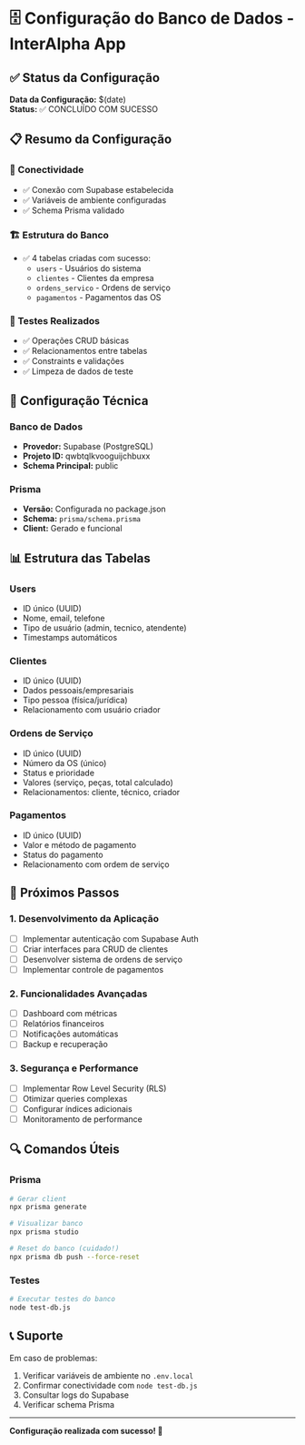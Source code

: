 # 🗄️ Configuração do Banco de Dados - InterAlpha App

## ✅ Status da Configuração

**Data da Configuração:** $(date)  
**Status:** ✅ CONCLUÍDO COM SUCESSO

## 📋 Resumo da Configuração

### 🔗 Conectividade

- ✅ Conexão com Supabase estabelecida
- ✅ Variáveis de ambiente configuradas
- ✅ Schema Prisma validado

### 🏗️ Estrutura do Banco

- ✅ 4 tabelas criadas com sucesso:
  - `users` - Usuários do sistema
  - `clientes` - Clientes da empresa
  - `ordens_servico` - Ordens de serviço
  - `pagamentos` - Pagamentos das OS

### 🧪 Testes Realizados

- ✅ Operações CRUD básicas
- ✅ Relacionamentos entre tabelas
- ✅ Constraints e validações
- ✅ Limpeza de dados de teste

## 🔧 Configuração Técnica

### Banco de Dados

- **Provedor:** Supabase (PostgreSQL)
- **Projeto ID:** qwbtqlkvooguijchbuxx
- **Schema Principal:** public

### Prisma

- **Versão:** Configurada no package.json
- **Schema:** `prisma/schema.prisma`
- **Client:** Gerado e funcional

## 📊 Estrutura das Tabelas

### Users

- ID único (UUID)
- Nome, email, telefone
- Tipo de usuário (admin, tecnico, atendente)
- Timestamps automáticos

### Clientes

- ID único (UUID)
- Dados pessoais/empresariais
- Tipo pessoa (física/jurídica)
- Relacionamento com usuário criador

### Ordens de Serviço

- ID único (UUID)
- Número da OS (único)
- Status e prioridade
- Valores (serviço, peças, total calculado)
- Relacionamentos: cliente, técnico, criador

### Pagamentos

- ID único (UUID)
- Valor e método de pagamento
- Status do pagamento
- Relacionamento com ordem de serviço

## 🚀 Próximos Passos

### 1. Desenvolvimento da Aplicação

- [ ] Implementar autenticação com Supabase Auth
- [ ] Criar interfaces para CRUD de clientes
- [ ] Desenvolver sistema de ordens de serviço
- [ ] Implementar controle de pagamentos

### 2. Funcionalidades Avançadas

- [ ] Dashboard com métricas
- [ ] Relatórios financeiros
- [ ] Notificações automáticas
- [ ] Backup e recuperação

### 3. Segurança e Performance

- [ ] Implementar Row Level Security (RLS)
- [ ] Otimizar queries complexas
- [ ] Configurar índices adicionais
- [ ] Monitoramento de performance

## 🔍 Comandos Úteis

### Prisma

```bash
# Gerar client
npx prisma generate

# Visualizar banco
npx prisma studio

# Reset do banco (cuidado!)
npx prisma db push --force-reset
```

### Testes

```bash
# Executar testes do banco
node test-db.js
```

## 📞 Suporte

Em caso de problemas:

1. Verificar variáveis de ambiente no `.env.local`
2. Confirmar conectividade com `node test-db.js`
3. Consultar logs do Supabase
4. Verificar schema Prisma

---

**Configuração realizada com sucesso! 🎉**
